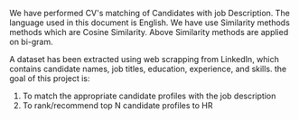 We have performed CV's matching of Candidates with job Description. The language used in this document is English.
 We have use Similarity methods methods which are Cosine Similarity.
Above Similarity methods are applied on bi-gram.

A dataset has been extracted using web scrapping from LinkedIn, which contains candidate names, job titles, education, experience, and skills.
the goal of this project is:
1. To match the appropriate candidate profiles with the job description
2. To rank/recommend top N candidate profiles to HR 
